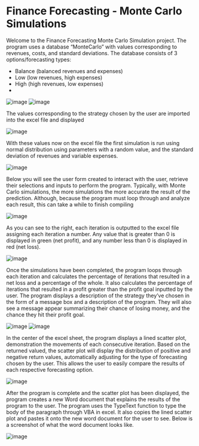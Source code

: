 # Finance Forecasting - Monte Carlo Simulations
Welcome to the Finance Forecasting Monte Carlo Simulation project. The program uses a database “MonteCarlo” with values corresponding to revenues, costs, and standard deviations. The database consists of 3 options/forecasting types:
- Balance (balanced revenues and expenses)
- Low (low revenues, high expenses)
- High (high revenues, low expenses)
- 
![image](https://user-images.githubusercontent.com/116671665/205357570-6a1e7d5d-2239-4a62-ae57-b6e4de83408e.png)
![image](https://user-images.githubusercontent.com/116671665/205357600-e32a5c44-efd1-468c-9b86-9483f2477269.png)

The values corresponding to the strategy chosen by the user are imported into the excel file and displayed

![image](https://user-images.githubusercontent.com/116671665/205357673-99c4085e-05a8-4540-9d0e-253514026153.png)

With these values now on the excel file the first simulation is run using normal distribution using parameters with a random value, and the standard deviation of revenues and variable expenses. 

![image](https://user-images.githubusercontent.com/116671665/205357707-823f8633-2e12-40f3-9ba2-f299cdc9d194.png)

Below you will see the user form created to interact with the user, retrieve their selections and inputs to perform the program.
Typically, with Monte Carlo simulations, the more simulations the more accurate the result of the prediction. Although,  because the program must loop through and analyze each result, this can take a while to finish compiling

![image](https://user-images.githubusercontent.com/116671665/205357789-ab7b7d26-8c13-423b-988f-4a3f74a2d686.png)

As you can see to the right, each iteration is outputted to the excel file assigning each iteration a number. Any value that is greater than 0 is displayed in green (net profit), and any number less than 0 is displayed in red (net loss). 

![image](https://user-images.githubusercontent.com/116671665/205357855-e313aef4-4d42-4164-b781-97190d4cc060.png)

Once the simulations have been completed, the program loops through each iteration and calculates the percentage of iterations that resulted in a net loss and a percentage of the whole. It also calculates the percentage of iterations that resulted in a profit greater than the profit goal inputted by the user. The program displays a description of the strategy they’ve chosen in the form of a message box and a description of the program. They will also see a message appear summarizing their chance of losing money, and the chance they hit their profit goal.

![image](https://user-images.githubusercontent.com/116671665/205357906-35872807-9134-433a-b728-bf7d2092a949.png)
![image](https://user-images.githubusercontent.com/116671665/205357919-a7be5cfa-7b29-4fe1-93ae-e5a09c19f97d.png)


In the center of the excel sheet, the program displays a lined scatter plot, demonstration the movements of each consecutive iteration. Based on the returned valued, the scatter plot will display the distribution of positive and negative return values, automatically adjusting for the type of forecasting chosen by the user. This allows the user to easily compare the results of each respective forecasting option. 

![image](https://user-images.githubusercontent.com/116671665/205357952-bab4358b-9c6b-443e-9c20-3d84b035d0e7.png)

After the program is complete and the scatter plot has been displayed, the program creates a new Word document that explains the results of the program to the user. The program uses the TypeText function to type the body of the paragraph through VBA in excel. It also copies the lined scatter plot and pastes it onto the new word document for the user to see. Below is a screenshot of what the word document looks like. 

![image](https://user-images.githubusercontent.com/116671665/205357997-8293e1d1-7f71-471d-be76-77e22566fc91.png)
